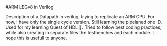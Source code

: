 #ARM LEGv8 in Verilog

Description of a Datapath in verilog, trying to replicate an ARM CPU.
For now, I have only the single cycle version. Still learning the pipelaned one :D.
Used for my learning Quest of HDL :rocket:. Tried to follow best coding practices, while also creating in separate files the testbenches and each module. I hope this is usefull to anyone. 